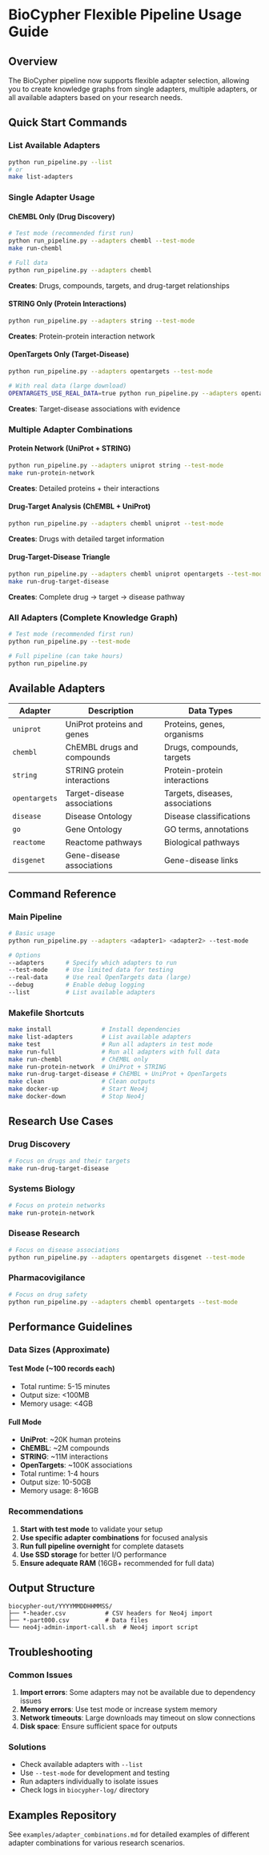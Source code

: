 # BioCypher Flexible Pipeline Usage Guide

## Overview

The BioCypher pipeline now supports flexible adapter selection, allowing you to create knowledge graphs from single adapters, multiple adapters, or all available adapters based on your research needs.

## Quick Start Commands

### List Available Adapters
```bash
python run_pipeline.py --list
# or
make list-adapters
```

### Single Adapter Usage

#### ChEMBL Only (Drug Discovery)
```bash
# Test mode (recommended first run)
python run_pipeline.py --adapters chembl --test-mode
make run-chembl

# Full data
python run_pipeline.py --adapters chembl
```
**Creates**: Drugs, compounds, targets, and drug-target relationships

#### STRING Only (Protein Interactions)
```bash
python run_pipeline.py --adapters string --test-mode
```
**Creates**: Protein-protein interaction network

#### OpenTargets Only (Target-Disease)
```bash
python run_pipeline.py --adapters opentargets --test-mode

# With real data (large download)
OPENTARGETS_USE_REAL_DATA=true python run_pipeline.py --adapters opentargets
```
**Creates**: Target-disease associations with evidence

### Multiple Adapter Combinations

#### Protein Network (UniProt + STRING)
```bash
python run_pipeline.py --adapters uniprot string --test-mode
make run-protein-network
```
**Creates**: Detailed proteins + their interactions

#### Drug-Target Analysis (ChEMBL + UniProt)
```bash
python run_pipeline.py --adapters chembl uniprot --test-mode
```
**Creates**: Drugs with detailed target information

#### Drug-Target-Disease Triangle
```bash
python run_pipeline.py --adapters chembl uniprot opentargets --test-mode
make run-drug-target-disease
```
**Creates**: Complete drug → target → disease pathway

### All Adapters (Complete Knowledge Graph)
```bash
# Test mode (recommended first run)
python run_pipeline.py --test-mode

# Full pipeline (can take hours)
python run_pipeline.py
```

## Available Adapters

| Adapter | Description | Data Types |
|---------|-------------|------------|
| `uniprot` | UniProt proteins and genes | Proteins, genes, organisms |
| `chembl` | ChEMBL drugs and compounds | Drugs, compounds, targets |
| `string` | STRING protein interactions | Protein-protein interactions |
| `opentargets` | Target-disease associations | Targets, diseases, associations |
| `disease` | Disease Ontology | Disease classifications |
| `go` | Gene Ontology | GO terms, annotations |
| `reactome` | Reactome pathways | Biological pathways |
| `disgenet` | Gene-disease associations | Gene-disease links |

## Command Reference

### Main Pipeline
```bash
# Basic usage
python run_pipeline.py --adapters <adapter1> <adapter2> --test-mode

# Options
--adapters      # Specify which adapters to run
--test-mode     # Use limited data for testing
--real-data     # Use real OpenTargets data (large)
--debug         # Enable debug logging
--list          # List available adapters
```

### Makefile Shortcuts
```bash
make install              # Install dependencies
make list-adapters        # List available adapters
make test                 # Run all adapters in test mode
make run-full             # Run all adapters with full data
make run-chembl           # ChEMBL only
make run-protein-network  # UniProt + STRING
make run-drug-target-disease # ChEMBL + UniProt + OpenTargets
make clean                # Clean outputs
make docker-up            # Start Neo4j
make docker-down          # Stop Neo4j
```

## Research Use Cases

### Drug Discovery
```bash
# Focus on drugs and their targets
make run-drug-target-disease
```

### Systems Biology
```bash
# Focus on protein networks
make run-protein-network
```

### Disease Research
```bash
# Focus on disease associations
python run_pipeline.py --adapters opentargets disgenet --test-mode
```

### Pharmacovigilance
```bash
# Focus on drug safety
python run_pipeline.py --adapters chembl opentargets --test-mode
```

## Performance Guidelines

### Data Sizes (Approximate)

#### Test Mode (~100 records each)
- Total runtime: 5-15 minutes
- Output size: <100MB
- Memory usage: <4GB

#### Full Mode
- **UniProt**: ~20K human proteins
- **ChEMBL**: ~2M compounds
- **STRING**: ~11M interactions  
- **OpenTargets**: ~100K associations
- Total runtime: 1-4 hours
- Output size: 10-50GB
- Memory usage: 8-16GB

### Recommendations

1. **Start with test mode** to validate your setup
2. **Use specific adapter combinations** for focused analysis
3. **Run full pipeline overnight** for complete datasets
4. **Use SSD storage** for better I/O performance
5. **Ensure adequate RAM** (16GB+ recommended for full data)

## Output Structure

```
biocypher-out/YYYYMMDDHHMMSS/
├── *-header.csv           # CSV headers for Neo4j import
├── *-part000.csv          # Data files
└── neo4j-admin-import-call.sh  # Neo4j import script
```

## Troubleshooting

### Common Issues

1. **Import errors**: Some adapters may not be available due to dependency issues
2. **Memory errors**: Use test mode or increase system memory
3. **Network timeouts**: Large downloads may timeout on slow connections
4. **Disk space**: Ensure sufficient space for outputs

### Solutions

- Check available adapters with `--list`
- Use `--test-mode` for development and testing
- Run adapters individually to isolate issues
- Check logs in `biocypher-log/` directory

## Examples Repository

See `examples/adapter_combinations.md` for detailed examples of different adapter combinations for various research scenarios.